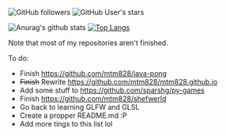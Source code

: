 ![GitHub followers](https://img.shields.io/github/followers/mtm828?style=for-the-badge)
![GitHub User's stars](https://img.shields.io/github/stars/mtm828?style=for-the-badge)

![Anurag's github stats](https://github-readme-stats.vercel.app/api?username=MTM828&show_icons=true&theme=merko)
[![Top Langs](https://github-readme-stats.vercel.app/api/top-langs/?username=MTM828&layout=compact&theme=merko)](https://github.com/anuraghazra/github-readme-stats)

Note that most of my repositories aren't finished.

To do:
- Finish https://github.com/mtm828/java-pong
- <s>Finish</s> Rewrite https://github.com/mtm828/mtm828.github.io
- Add some stuff to https://github.com/sparshg/py-games
- Finish https://github.com/mtm828/shefwerld
- Go back to learning GLFW and GLSL
- Create a propper README.md :P
- Add more tings to this list lol
